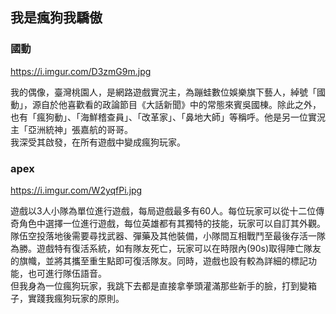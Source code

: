 ## 我是瘋狗我驕傲

### 國動
https://i.imgur.com/D3zmG9m.jpg

我的偶像，臺灣桃園人，是網路遊戲實況主，為蹦蛙數位娛樂旗下藝人，綽號「國動」，源自於他喜歡看的政論節目《大話新聞》中的常態來賓吳國棟。除此之外，也有「瘋狗動」、「海鮮稽查員」、「改革家」、「鼻地大師」等稱呼。他是另一位實況主「亞洲統神」張嘉航的哥哥。
<br>
我深受其啟發，在所有遊戲中變成瘋狗玩家。

### apex
https://i.imgur.com/W2yqfPi.jpg

遊戲以3人小隊為單位進行遊戲，每局遊戲最多有60人。每位玩家可以從十二位傳奇角色中選擇一位進行遊戲，每位英雄都有其獨特的技能，玩家可以自訂其外觀。隊伍空投落地後需要尋找武器、彈藥及其他裝備，小隊間互相戰鬥至最後存活一隊為勝。遊戲特有復活系統，如有隊友死亡，玩家可以在時限內(90s)取得陣亡隊友的旗幟，並將其攜至重生點即可復活隊友。同時，遊戲也設有較為詳細的標記功能，也可進行隊伍語音。
<br>
但我身為一位瘋狗玩家，我跳下去都是直接拿拳頭灌滿那些新手的臉，打到變箱子，實踐我瘋狗玩家的原則。

